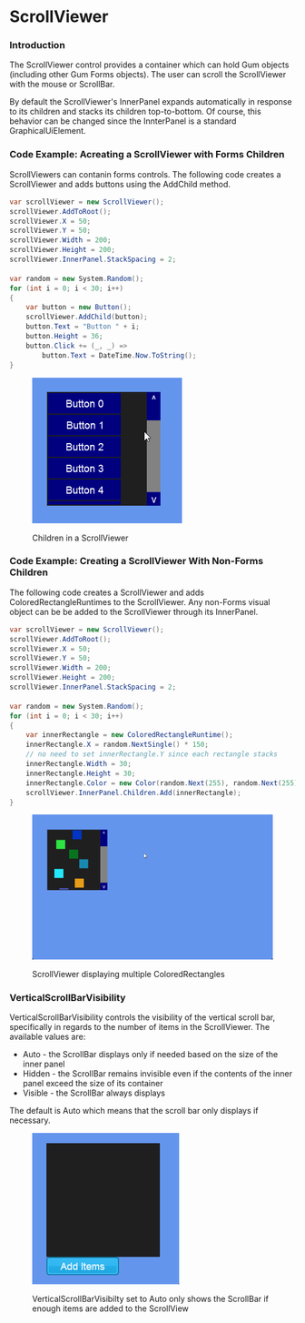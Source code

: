 # ScrollViewer

### Introduction

The ScrollViewer control provides a container which can hold Gum objects (including other Gum Forms objects). The user can scroll the ScrollViewer with the mouse or ScrollBar.

By default the ScrollViewer's InnerPanel expands automatically in response to its children and stacks its children top-to-bottom. Of course, this behavior can be changed since the InnterPanel is a standard GraphicalUiElement.

### Code Example: Acreating a ScrollViewer with Forms Children

ScrollViewers can contanin forms controls. The following code creates a ScrollViewer and adds buttons using the AddChild method.

```csharp
var scrollViewer = new ScrollViewer();
scrollViewer.AddToRoot();
scrollViewer.X = 50;
scrollViewer.Y = 50;
scrollViewer.Width = 200;
scrollViewer.Height = 200;
scrollViewer.InnerPanel.StackSpacing = 2;

var random = new System.Random();
for (int i = 0; i < 30; i++)
{
    var button = new Button();
    scrollViewer.AddChild(button);
    button.Text = "Button " + i;
    button.Height = 36;
    button.Click += (_, _) => 
        button.Text = DateTime.Now.ToString();
}
```

<figure><img src="../../../../.gitbook/assets/09_19 09 46.gif" alt=""><figcaption><p>Children in a ScrollViewer</p></figcaption></figure>

### Code Example: Creating a ScrollViewer With Non-Forms Children

The following code creates a ScrollViewer and adds ColoredRectangleRuntimes to the ScrollViewer. Any non-Forms visual object can be be added to the ScrollViewer through its InnerPanel.

```csharp
var scrollViewer = new ScrollViewer();
scrollViewer.AddToRoot();
scrollViewer.X = 50;
scrollViewer.Y = 50;
scrollViewer.Width = 200;
scrollViewer.Height = 200;
scrollViewer.InnerPanel.StackSpacing = 2;

var random = new System.Random();
for (int i = 0; i < 30; i++)
{
    var innerRectangle = new ColoredRectangleRuntime();
    innerRectangle.X = random.NextSingle() * 150;
    // no need to set innerRectangle.Y since each rectangle stacks
    innerRectangle.Width = 30;
    innerRectangle.Height = 30;
    innerRectangle.Color = new Color(random.Next(255), random.Next(255), random.Next(255));
    scrollViewer.InnerPanel.Children.Add(innerRectangle);
}
```

<figure><img src="../../../../.gitbook/assets/24_07 07 19.gif" alt=""><figcaption><p>ScrollViewer displaying multiple ColoredRectangles</p></figcaption></figure>

### VerticalScrollBarVisibility

VerticalScrollBarVisibility controls the visibility of the vertical scroll bar, specifically in regards to the number of items in the ScrollViewer. The available values are:

* Auto - the ScrollBar displays only if needed based on the size of the inner panel
* Hidden - the ScrollBar remains invisible even if the contents of the inner panel exceed the size of its container
* Visible - the ScrollBar always displays

The default is Auto which means that the scroll bar only displays if necessary.

<figure><img src="../../../../.gitbook/assets/30_12 14 23.gif" alt=""><figcaption><p>VerticalScrollBarVisibilty set to Auto only shows the ScrollBar if enough items are added to the ScrollView</p></figcaption></figure>
